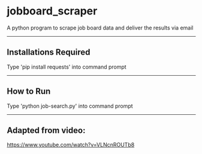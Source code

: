 # jobboard_scraper
A python program to scrape job board data and deliver the results via email

----------------------
Installations Required
----------------------
Type 'pip install requests' into command prompt

-----------
How to Run
-----------
Type 'python job-search.py' into command prompt

-------------------
Adapted from video:
-------------------
https://www.youtube.com/watch?v=VLNcnROUTb8
